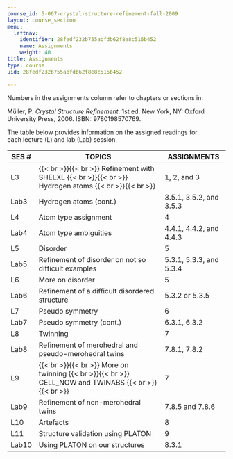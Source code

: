 ```yaml
---
course_id: 5-067-crystal-structure-refinement-fall-2009
layout: course_section
menu:
  leftnav:
    identifier: 28fedf232b755abfdb62f8e8c516b452
    name: Assignments
    weight: 40
title: Assignments
type: course
uid: 28fedf232b755abfdb62f8e8c516b452

---
```


Numbers in the assignments column refer to chapters or sections in:

Müller, P. _Crystal Structure Refinement_. 1st ed. New York, NY: Oxford University Press, 2006. ISBN: 9780198570769.

The table below provides information on the assigned readings for each lecture (L) and lab (Lab) session.

| SES # | TOPICS | ASSIGNMENTS |
| --- | --- | --- |
| L3 |  {{< br >}}{{< br >}} Refinement with SHELXL {{< br >}}{{< br >}} Hydrogen atoms {{< br >}}{{< br >}}  | 1, 2, and 3 |
| Lab3 | Hydrogen atoms (cont.) | 3.5.1, 3.5.2, and 3.5.3 |
| L4 | Atom type assignment | 4 |
| Lab4 | Atom type ambiguities | 4.4.1, 4.4.2, and 4.4.3 |
| L5 | Disorder | 5 |
| Lab5 | Refinement of disorder on not so difficult examples | 5.3.1, 5.3.3, and 5.3.4 |
| L6 | More on disorder | 5 |
| Lab6 | Refinement of a difficult disordered structure | 5.3.2 or 5.3.5 |
| L7 | Pseudo symmetry | 6 |
| Lab7 | Pseudo symmetry (cont.) | 6.3.1, 6.3.2 |
| L8 | Twinning | 7 |
| Lab8 | Refinement of merohedral and pseudo-merohedral twins | 7.8.1, 7.8.2 |
| L9 |  {{< br >}}{{< br >}} More on twinning {{< br >}}{{< br >}} CELL\_NOW and TWINABS {{< br >}}{{< br >}}  | 7 |
| Lab9 | Refinement of non-merohedral twins | 7.8.5 and 7.8.6 |
| L10 | Artefacts | 8 |
| L11 | Structure validation using PLATON | 9 |
| Lab10 | Using PLATON on our structures | 8.3.1